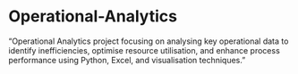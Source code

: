 # Operational-Analytics
“Operational Analytics project focusing on analysing key operational data to identify inefficiencies, optimise resource utilisation, and enhance process performance using Python, Excel, and visualisation techniques.”
